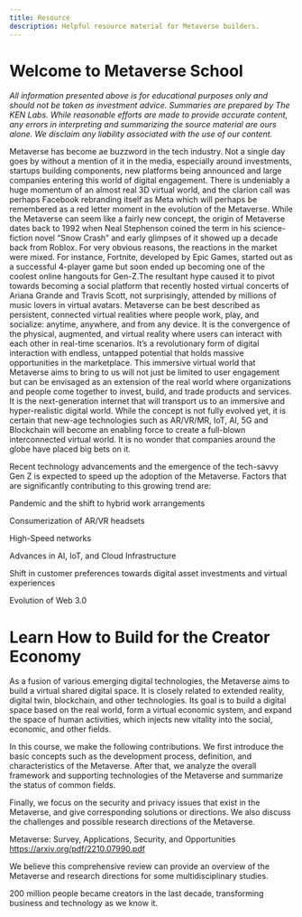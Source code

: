 ```yaml
---
title: Resource
description: Helpful resource material for Metaverse builders.
---
```

 # Welcome to Metaverse School

*All information presented above is for educational purposes only and should not be taken as investment advice. Summaries are prepared by The KEN Labs. While reasonable efforts are made to provide accurate content, any errors in interpreting and summarizing the source material are ours alone. We disclaim any liability associated with the use of our content.*

Metaverse has become ae buzzword in the tech industry. Not a single day goes by without a mention of it in the media, especially around investments, startups building components, new platforms being announced and large companies entering this world of digital engagement. There is undeniably a huge momentum of an almost real 3D virtual world, and the clarion call was perhaps Facebook rebranding itself as Meta which will perhaps be remembered as a red letter moment in the evolution of the Metaverse. While the Metaverse can seem like a fairly new concept, the origin of Metaverse dates back to 1992 when Neal Stephenson coined the term in his science-fiction novel “Snow Crash” and early glimpses of it showed up a decade back from Roblox. For very obvious reasons, the reactions in the market were mixed. For instance, Fortnite, developed by Epic Games, started out as a successful 4-player game but soon ended up becoming one of the coolest online hangouts for Gen-Z.The resultant hype caused it to pivot towards becoming a social platform that recently hosted virtual concerts of Ariana Grande and Travis Scott, not surprisingly, attended by millions of music lovers in virtual avatars. Metaverse can be best described as persistent, connected virtual realities where people work, play, and socialize: anytime, anywhere, and from any device. It is the convergence of the physical, augmented, and virtual reality where users can interact with each other in real-time scenarios. It’s a revolutionary form of digital interaction with endless, untapped potential that holds massive opportunities in the marketplace. This immersive virtual world that Metaverse aims to bring to us will not just be limited to user engagement but can be envisaged as an extension of the real world where organizations and people come together to invest, build, and trade products and services. It is the next-generation internet that will transport us to an immersive and hyper-realistic digital world. While the concept is not fully evolved yet, it is certain that new-age technologies such as AR/VR/MR, IoT, AI, 5G and Blockchain will become an enabling force to create a full-blown interconnected virtual world. It is no wonder that companies around the globe have placed big bets on it. 

Recent technology advancements and the emergence of the tech-savvy Gen Z is expected to speed up the adoption of the Metaverse. Factors that are significantly contributing to this growing trend are:

Pandemic and the shift to hybrid work arrangements 

Consumerization of AR/VR headsets 

High-Speed networks 

Advances in AI, IoT, and Cloud Infrastructure 

Shift in customer preferences towards digital asset investments and virtual experiences 

Evolution of Web 3.0



# Learn How to Build for the Creator Economy

As a fusion of various emerging digital technologies, the Metaverse aims to build a virtual shared digital space. It is closely related to extended reality, digital twin, blockchain, and other technologies. Its goal is to build a digital space based on the real world, form a virtual economic system, and expand the space of human activities, which injects new vitality into the social, economic, and other fields. 



In this course, we make the following contributions. We first introduce the basic concepts such as the development process, definition, and characteristics of the Metaverse. After that, we analyze the overall framework and supporting technologies of the Metaverse and summarize the status of common fields. 

Finally, we focus on the security and privacy issues that exist in the Metaverse, and give corresponding solutions or directions. We also discuss the challenges and possible research directions of the Metaverse. 

Metaverse: Survey, Applications, Security, and Opportunities
https://arxiv.org/pdf/2210.07990.pdf



We believe this comprehensive review can provide an overview of the Metaverse and research directions for some multidisciplinary studies.

200 million people became creators in the last decade, transforming business and technology as we know it. 

